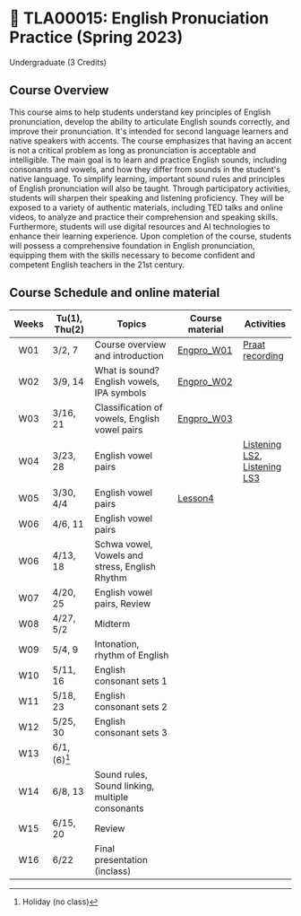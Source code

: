# 🌱 TLA00015: English Pronuciation Practice (Spring 2023)
Undergraduate (3 Credits)

## Course Overview

This course aims to help students understand key principles of English pronunciation, develop the ability to articulate English sounds correctly, and improve their pronunciation. It's intended for second language learners and native speakers with accents. The course emphasizes that having an accent is not a critical problem as long as pronunciation is acceptable and intelligible. The main goal is to learn and practice English sounds, including consonants and vowels, and how they differ from sounds in the student's native language. To simplify learning, important sound rules and principles of English pronunciation will also be taught. Through participatory activities, students will sharpen their speaking and listening proficiency. They will be exposed to a variety of authentic materials, including TED talks and online videos, to analyze and practice their comprehension and speaking skills. Furthermore, students will use digital resources and AI technologies to enhance their learning experience. Upon completion of the course, students will possess a comprehensive foundation in English pronunciation, equipping them with the skills necessary to become confident and competent English teachers in the 21st century.


## Course Schedule and online material

|Weeks|Tu(1), Thu(2)|Topics|Course material|Activities|
|:--:|--|--|--|--|
|W01|3/2, 7|Course overview and introduction|[Engpro_W01](https://github.com/MK316/Spring2023/blob/main/Engpro/Engpro_W01.ipynb)|[Praat recording](https://github.com/MK316/Spring2023/blob/main/data/praat_recording.pdf)|
|W02|3/9, 14|What is sound? English vowels, IPA symbols|[Engpro_W02](https://github.com/MK316/Spring2023/blob/main/Engpro/Engpro_W02.ipynb)||
|W03|3/16, 21|Classification of vowels, English vowel pairs|[Engpro_W03](https://github.com/MK316/Spring2023/blob/main/Engpro/Engpro_W03.ipynb)||
|W04|3/23, 28|English vowel pairs||[Listening LS2](https://github.com/MK316/Engpro/blob/main/Lesson02_listening.ipynb), <br>[Listening LS3](https://github.com/MK316/Engpro/blob/main/Lesson03_listening.ipynb)|
|W05|3/30, 4/4|English vowel pairs|[Lesson4](https://github.com/MK316/Spring2023/blob/main/Engpro/Engpro_Lesson4.ipynb)||
|W06|4/6, 11|English vowel pairs|||
|W06|4/13, 18|Schwa vowel, Vowels and stress, English Rhythm|||
|W07|4/20, 25|English vowel pairs, Review|||
|W08|4/27, 5/2|Midterm|||
|W09|5/4, 9| Intonation, rhythm of English|||
|W10|5/11, 16|English consonant sets 1|||
|W11|5/18, 23|English consonant sets 2|||
|W12|5/25, 30|English consonant sets 3|||
|W13|6/1, (6)[^1]||||
|W14|6/8, 13|Sound rules, Sound linking, multiple consonants|||
|W15|6/15, 20|Review|||
|W16|6/22|Final presentation (inclass)|||

[^1]: Holiday (no class)

